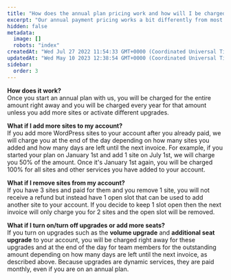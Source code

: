 ```yaml
---
title: "How does the annual plan pricing work and how will I be charged?"
excerpt: "Our annual payment pricing works a bit differently from most other services."
hidden: false
metadata: 
  image: []
  robots: "index"
createdAt: "Wed Jul 27 2022 11:54:33 GMT+0000 (Coordinated Universal Time)"
updatedAt: "Wed May 10 2023 12:38:54 GMT+0000 (Coordinated Universal Time)"
sidebar:
  order: 3
---
```

<b>How does it work?</b>  
Once you start an annual plan with us, you will be charged for the entire amount right away and you will be charged every year for that amount unless you add more sites or activate different upgrades.

<b>What if I add more sites to my account?</b>  
If you add more WordPress sites to your account after you already paid, we will charge you at the end of the day depending on how many sites you added and how many days are left until the next invoice. For example, if you started your plan on January 1st and add 1 site on July 1st, we will charge you 50% of the amount. Once it's January 1st again, you will be charged 100% for all sites and other services you have added to your account.

<b>What if I remove sites from my account?</b>  
If you have 3 sites and paid for them and you remove 1 site, you will not receive a refund but instead have 1 open slot that can be used to add another site to your account. If you decide to keep 1 slot open then the next invoice will only charge you for 2 sites and the open slot will be removed.

<b>What if I turn on/turn off upgrades or add more seats?</b>  
If you turn on upgrades such as the **volume upgrade** and **additional seat upgrade** to your account, you will be charged right away for these upgrades and at the end of the day for team members for the outstanding amount depending on how many days are left until the next invoice, as described above. Because upgrades are dynamic services, they are paid monthly, even if you are on an annual plan.
